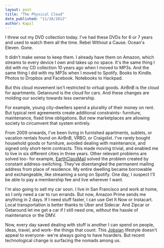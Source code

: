 ```yaml
---
layout: post
title: "The Physical Cloud"
date_published: "11/28/2012" 
author: Kapil
---
```


I threw out my DVD collection today. I've had these DVDs for 6 or 7 years and used to watch them all the time. Rebel Without a Cause. Ocean's Eleven. Gone.

It didn't make sense to keep them. I already have them on Amazon, which streams to every device I own and takes up no space. It's the same thing I did with my CD collection 10 years ago when I moved to MP3s. And the same thing I did with my MP3s when I moved to Spotify. Books to Kindle. Photos to Dropbox and Facebook. Notebooks to Hackpad.

But this cloud movement isn't restricted to virtual goods. AirBnB is the cloud for apartments. Getaround is the cloud for cars. And these changes are molding our society towards less ownership.

For example, young city-dwellers spend a plurality of their money on rent. But typical rent agreements create additional constraints- furniture, maintenance, fixed time obligations. But new marketplaces are allowing society to circumvent that system entirely. 

From 2009 onwards, I've been living in furnished apartments, sublets, or vacation rentals found on AirBnB, VRBO, or Craigslist. I've rarely bought household goods or furniture, avoided dealing with maintenance, and signed only short-term contracts. This made moving trivial, and enabled me to live in six different cities in three years. Other relevant problems are solved too- for example, [EarthClassMail](http://www.earthclassmail.com) solved the problem created by constant address-switching. They've disentangled the permanent mailing address from place of residence. My entire dwelling became borrowable and exchangeable, like streaming a song on Spotify. One day, I suspect I'll be able to pay a membership fee and live wherever I want.

I'm also going to sell my car soon. I live in San Francisco and work at home, so I only need a car to run errands. But now, Amazon Prime sends me anything in 2 days. If I need stuff faster, I can use Get It Now or Instacart. Local transportation is better thanks to Uber and Sidecar. And Zipcar or Getaround let me get a car if I still need one, without the hassle of maintenance or the DMV.

Now, every day saved dealing with stuff is another I can spend on people, ideas, travel, and work- the things that count. This [Jobsian](http://cloud.lomography.com/576/386/20/7fa03077c7ef980bcabc3e5456eb5e5b9a476a.jpg) lifestyle doesn't appeal to everyone- we're always going to have hoarders. But recent technological change is surfacing the nomads among us.